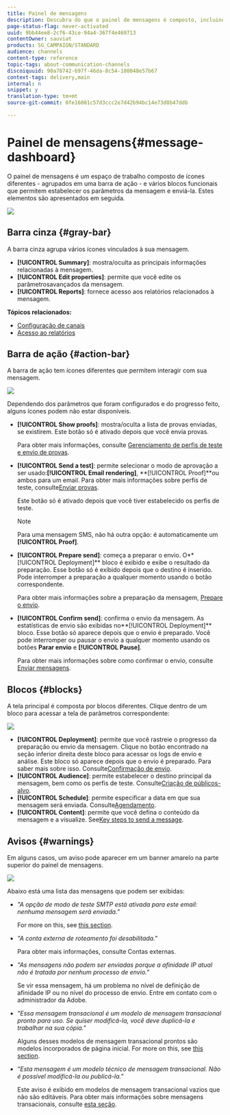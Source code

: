 ```yaml
---
title: Painel de mensagens
description: Descubra do que o painel de mensagens é composto, incluindo a barra de ação e os vários blocos funcionais.
page-status-flag: never-activated
uuid: 9bb44ee8-2cf6-43ce-94a4-367f4e469713
contentOwner: sauviat
products: SG_CAMPAIGN/STANDARD
audience: channels
content-type: reference
topic-tags: about-communication-channels
discoiquuid: 90a78742-697f-46da-8c54-108048e57b67
context-tags: delivery,main
internal: n
snippet: y
translation-type: tm+mt
source-git-commit: 0fe16001c57d3ccc2e7d42b94bc14e73d8b47ddb

---
```



# Painel de mensagens{#message-dashboard}

O painel de mensagens é um espaço de trabalho composto de ícones diferentes - agrupados em uma barra de ação - e vários blocos funcionais que permitem estabelecer os parâmetros da mensagem e enviá-la. Estes elementos são apresentados em seguida.

![](assets/delivery_dashboard_2.png)

## Barra cinza {#gray-bar}

A barra cinza agrupa vários ícones vinculados à sua mensagem.

* **[!UICONTROL Summary]**: mostra/oculta as principais informações relacionadas à mensagem.
* **[!UICONTROL Edit properties]**: permite que você edite os parâmetros[](../../administration/using/configuring-email-channel.md#list-of-email-properties)avançados da mensagem.
* **[!UICONTROL Reports]**: fornece acesso aos relatórios relacionados à mensagem.

**Tópicos relacionados:**

* [Configuração de canais](../../administration/using/about-channel-configuration.md)
* [Acesso ao relatórios](../../reporting/using/about-dynamic-reports.md)

## Barra de ação {#action-bar}

A barra de ação tem ícones diferentes que permitem interagir com sua mensagem.

![](assets/delivery_dashboard_4.png)

Dependendo dos parâmetros que foram configurados e do progresso feito, alguns ícones podem não estar disponíveis.

* **[!UICONTROL Show proofs]**: mostra/oculta a lista de provas enviadas, se existirem. Este botão só é ativado depois que você envia provas.

   Para obter mais informações, consulte [Gerenciamento de perfis de teste e envio de provas](../../sending/using/managing-test-profiles-and-sending-proofs.md).

* **[!UICONTROL Send a test]**: permite selecionar o modo de aprovação a ser usado:**[!UICONTROL Email rendering]**, **[!UICONTROL Proof]**ou ambos para um email. Para obter mais informações sobre perfis de teste, consulte[Enviar provas](../../sending/using/managing-test-profiles-and-sending-proofs.md#sending-proofs).

   Este botão só é ativado depois que você tiver estabelecido os perfis de teste.

   >[!NOTE]
   >
   >Para uma mensagem SMS, não há outra opção: é automaticamente um **[!UICONTROL Proof]**.

* **[!UICONTROL Prepare send]**: começa a preparar o envio. O**[!UICONTROL Deployment]** bloco é exibido e exibe o resultado da preparação. Esse botão só é exibido depois que o destino é inserido. Pode interromper a preparação a qualquer momento usando o botão correspondente.

   Para obter mais informações sobre a preparação da mensagem, [Prepare o envio](../../sending/using/preparing-the-send.md).

* **[!UICONTROL Confirm send]**: confirma o envio da mensagem. As estatísticas de envio são exibidas no**[!UICONTROL Deployment]** bloco. Esse botão só aparece depois que o envio é preparado. Você pode interromper ou pausar o envio a qualquer momento usando os botões **Parar envio** e **[!UICONTROL Pause]**.

   Para obter mais informações sobre como confirmar o envio, consulte [Enviar mensagens](../../sending/using/confirming-the-send.md).

## Blocos {#blocks}

A tela principal é composta por blocos diferentes. Clique dentro de um bloco para acessar a tela de parâmetros correspondente:

![](assets/delivery_dashboard_3.png)

* **[!UICONTROL Deployment]**: permite que você rastreie o progresso da preparação ou envio da mensagem. Clique no botão encontrado na seção inferior direita deste bloco para acessar os logs de envio e análise. Este bloco só aparece depois que o envio é preparado. Para saber mais sobre isso. Consulte[Confirmação de envio](../../sending/using/confirming-the-send.md).
* **[!UICONTROL Audience]**: permite estabelecer o destino principal da mensagem, bem como os perfis de teste. Consulte[Criação de públicos-alvo](../../audiences/using/creating-audiences.md).
* **[!UICONTROL Schedule]**: permite especificar a data em que sua mensagem será enviada. Consulte[Agendamento](../../sending/using/about-scheduling-messages.md).
* **[!UICONTROL Content]**: permite que você defina o conteúdo da mensagem e a visualize. See[Key steps to send a message](../../channels/using/key-steps-to-send-a-message.md).

## Avisos {#warnings}

Em alguns casos, um aviso pode aparecer em um banner amarelo na parte superior do painel de mensagens.

![](assets/delivery_dashboard_warnings.png)

Abaixo está uma lista das mensagens que podem ser exibidas:

* *&quot;A opção de modo de teste SMTP está ativada para este email: nenhuma mensagem será enviada.&quot;*

   For more on this, see [this section](../../administration/using/configuring-email-channel.md#smtp-test-mode).

* *&quot;A conta externa de roteamento foi desabilitada.&quot;*

   Para obter mais informações, consulte Contas [](../../administration/using/external-accounts.md)externas.

* *&quot;As mensagens não podem ser enviadas porque a afinidade IP atual não é tratada por nenhum processo de envio.&quot;*

   Se vir essa mensagem, há um problema no nível de definição de afinidade IP ou no nível do processo de envio. Entre em contato com o administrador da Adobe.

* *&quot;Essa mensagem transacional é um modelo de mensagem transacional pronto para uso. Se quiser modificá-la, você deve duplicá-la e trabalhar na sua cópia.&quot;*

   Alguns desses modelos de mensagem transacional prontos são modelos incorporados de página inicial. For more on this, see [this section](../../channels/using/landing-page-templates.md).

* *&quot;Esta mensagem é um modelo técnico de mensagem transacional. Não é possível modificá-la ou publicá-la.&quot;*

   Este aviso é exibido em modelos de mensagem transacional vazios que não são editáveis. Para obter mais informações sobre mensagens transacionais, consulte [esta seção](../../channels/using/about-transactional-messaging.md).
